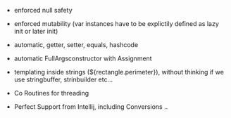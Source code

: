 - enforced null safety
- enforced mutability (var instances have to be explictily defined as lazy init or later init)

- automatic, getter, setter, equals, hashcode
- automatic FullArgsconstructor with Assignment

- templating inside strings (${rectangle.perimeter}), without thinking if we use stringbuffer, strinbuilder etc...

- Co Routines for threading

- Perfect Support from Intellij, including Conversions ..